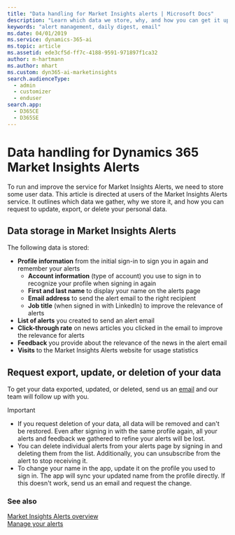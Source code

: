 ```yaml
---
title: "Data handling for Market Insights alerts | Microsoft Docs"
description: "Learn which data we store, why, and how you can get it updated and exported."
keywords: "alert management, daily digest, email"
ms.date: 04/01/2019
ms.service: dynamics-365-ai
ms.topic: article
ms.assetid: ede3cf5d-ff7c-4188-9591-971897f1ca32
author: m-hartmann
ms.author: mhart
ms.custom: dyn365-ai-marketinsights
search.audienceType: 
  - admin
  - customizer
  - enduser
search.app: 
  - D365CE
  - D365SE
---
```


# Data handling for Dynamics 365 Market Insights Alerts

To run and improve the service for Market Insights Alerts, we need to store some user data. This article is directed at users of the Market Insights Alerts service. It outlines which data we gather, why we store it, and how you can request to update, export, or delete your personal data.

## Data storage in Market Insights Alerts

The following data is stored:

- **Profile information** from the initial sign-in to sign you in again and remember your alerts 
    - **Account information** (type of account) you use to sign in to recognize your profile when signing in again
    - **First and last name** to display your name on the alerts page
    - **Email address** to send the alert email to the right recipient
    - **Job title** (when signed in with LinkedIn) to improve the relevance of alerts
- **List of alerts** you created to send an alert email
- **Click-through rate** on news articles you clicked in the email to improve the relevance for alerts
- **Feedback** you provide about the relevance of the news in the alert email
- **Visits** to the Market Insights Alerts website for usage statistics

## Request export, update, or deletion of your data

To get your data exported, updated, or deleted, send us an [email](mailto:micustreqs@microsoft.com) and our team will follow up with you.

> [!IMPORTANT]
> - If you request deletion of your data, all data will be removed and can't be restored. Even after signing in with the same profile again, all your alerts and feedback we gathered to refine your alerts will be lost.
> - You can delete individual alerts from your alerts page by signing in and deleting them from the list. Additionally, you can unsubscribe from the alert to stop receiving it.
> - To change your name in the app, update it on the profile you used to sign in. The app will sync your updated name from the profile directly. If this doesn't work, send us an email and request the change.
 
### See also
[Market Insights Alerts overview](alerts-overview.md)    
[Manage your alerts](alerts-management.md)    
